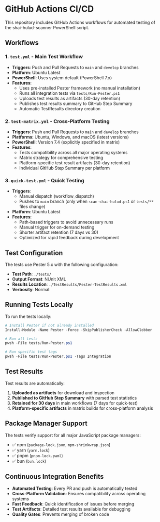 # GitHub Actions CI/CD

This repository includes GitHub Actions workflows for automated testing of the shai-hulud-scanner PowerShell script.

## Workflows

### 1. `test.yml` - Main Test Workflow

- **Triggers**: Push and Pull Requests to `main` and `develop` branches
- **Platform**: Ubuntu Latest
- **PowerShell**: Uses system default (PowerShell 7.x)
- **Features**:
  - Uses pre-installed Pester framework (no manual installation)
  - Runs all integration tests via `tests/Run-Pester.ps1`
  - Uploads test results as artifacts (30-day retention)
  - Publishes test results summary to GitHub Step Summary
  - Automatic TestResults directory creation

### 2. `test-matrix.yml` - Cross-Platform Testing

- **Triggers**: Push and Pull Requests to `main` and `develop` branches
- **Platforms**: Ubuntu, Windows, and macOS (latest versions)
- **PowerShell**: Version 7.4 (explicitly specified in matrix)
- **Features**:
  - Tests compatibility across all major operating systems
  - Matrix strategy for comprehensive testing
  - Platform-specific test result artifacts (30-day retention)
  - Individual GitHub Step Summary per platform

### 3. `quick-test.yml` - Quick Testing

- **Triggers**:
  - Manual dispatch (workflow_dispatch)
  - Pushes to `main` branch (only when `scan-shai-hulud.ps1` or `tests/**` files change)
- **Platform**: Ubuntu Latest
- **Features**:
  - Path-based triggers to avoid unnecessary runs
  - Manual trigger for on-demand testing
  - Shorter artifact retention (7 days vs 30)
  - Optimized for rapid feedback during development

## Test Configuration

The tests use Pester 5.x with the following configuration:

- **Test Path**: `./tests/`
- **Output Format**: NUnit XML
- **Results Location**: `./TestResults/Pester-TestResults.xml`
- **Verbosity**: Normal

## Running Tests Locally

To run the tests locally:

```powershell
# Install Pester if not already installed
Install-Module -Name Pester -Force -SkipPublisherCheck -AllowClobber

# Run all tests
pwsh -File tests/Run-Pester.ps1

# Run specific test tags
pwsh -File tests/Run-Pester.ps1 -Tags Integration
```

## Test Results

Test results are automatically:

1. **Uploaded as artifacts** for download and inspection
2. **Published to GitHub Step Summary** with parsed test statistics
3. **Retained for 30 days** in main workflows (7 days for quick-test)
4. **Platform-specific artifacts** in matrix builds for cross-platform analysis

## Package Manager Support

The tests verify support for all major JavaScript package managers:

- ✅ npm (`package-lock.json`, `npm-shrinkwrap.json`)
- ✅ yarn (`yarn.lock`)
- ✅ pnpm (`pnpm-lock.yaml`)
- ✅ bun (`bun.lock`)

## Continuous Integration Benefits

- **Automated Testing**: Every PR and push is automatically tested
- **Cross-Platform Validation**: Ensures compatibility across operating systems
- **Fast Feedback**: Quick identification of issues before merging
- **Test Artifacts**: Detailed test results available for debugging
- **Quality Gates**: Prevents merging of broken code
